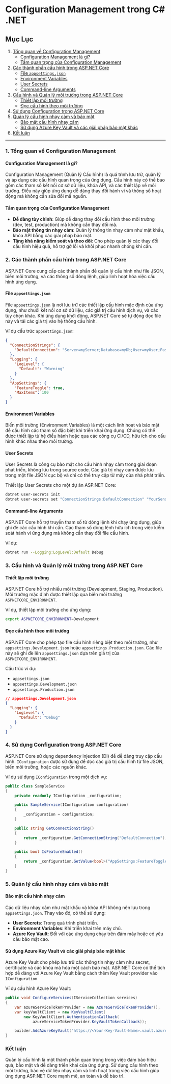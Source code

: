 # Configuration Management trong C# .NET

## Mục Lục

1. [Tổng quan về Configuration Management](#1-tổng-quan-về-configuration-management)
   - [Configuration Management là gì?](#configuration-management-là-gì)
   - [Tầm quan trọng của Configuration Management](#tầm-quan-trọng-của-configuration-management)
2. [Các thành phần cấu hình trong ASP.NET Core](#2-các-thành-phần-cấu-hình-trong-aspnet-core)
   - [File `appsettings.json`](#file-appsettingsjson)
   - [Environment Variables](#environment-variables)
   - [User Secrets](#user-secrets)
   - [Command-line Arguments](#command-line-arguments)
3. [Cấu hình và Quản lý môi trường trong ASP.NET Core](#3-cấu-hình-và-quản-lý-môi-trường-trong-aspnet-core)
   - [Thiết lập môi trường](#thiết-lập-môi-trường)
   - [Đọc cấu hình theo môi trường](#đọc-cấu-hình-theo-môi-trường)
4. [Sử dụng Configuration trong ASP.NET Core](#4-sử-dụng-configuration-trong-aspnet-core)
5. [Quản lý cấu hình nhạy cảm và bảo mật](#5-quản-lý-cấu-hình-nhạy-cảm-và-bảo-mật)
   - [Bảo mật cấu hình nhạy cảm](#bảo-mật-cấu-hình-nhạy-cảm)
   - [Sử dụng Azure Key Vault và các giải pháp bảo mật khác](#sử-dụng-azure-key-vault-và-các-giải-pháp-bảo-mật-khác)
6. [Kết luận](#kết-luận)

---

### 1. Tổng quan về Configuration Management

#### Configuration Management là gì?

Configuration Management (Quản lý Cấu hình) là quá trình lưu trữ, quản lý và áp dụng các cấu hình quan trọng của ứng dụng. Cấu hình này có thể bao gồm các tham số kết nối cơ sở dữ liệu, khóa API, và các thiết lập về môi trường. Điều này giúp ứng dụng dễ dàng thay đổi hành vi và thông số hoạt động mà không cần sửa đổi mã nguồn.

#### Tầm quan trọng của Configuration Management

- **Dễ dàng tùy chỉnh**: Giúp dễ dàng thay đổi cấu hình theo môi trường (dev, test, production) mà không cần thay đổi mã.
- **Bảo mật thông tin nhạy cảm**: Quản lý thông tin nhạy cảm như mật khẩu, khóa API bằng các giải pháp bảo mật.
- **Tăng khả năng kiểm soát và theo dõi**: Cho phép quản lý các thay đổi cấu hình hiệu quả, hỗ trợ gỡ lỗi và khôi phục nhanh chóng khi cần.

### 2. Các thành phần cấu hình trong ASP.NET Core

ASP.NET Core cung cấp các thành phần để quản lý cấu hình như file JSON, biến môi trường, và các thông số dòng lệnh, giúp linh hoạt hóa việc cấu hình ứng dụng.

#### File `appsettings.json`

File `appsettings.json` là nơi lưu trữ các thiết lập cấu hình mặc định của ứng dụng, như chuỗi kết nối cơ sở dữ liệu, các giá trị cấu hình dịch vụ, và các tùy chọn khác. Khi ứng dụng khởi động, ASP.NET Core sẽ tự động đọc file này và tải các giá trị vào hệ thống cấu hình.

Ví dụ cấu trúc `appsettings.json`:

```json
{
  "ConnectionStrings": {
    "DefaultConnection": "Server=myServer;Database=myDb;User=myUser;Password=myPass;"
  },
  "Logging": {
    "LogLevel": {
      "Default": "Warning"
    }
  },
  "AppSettings": {
    "FeatureToggle": true,
    "MaxItems": 100
  }
}
```

#### Environment Variables

Biến môi trường (Environment Variables) là một cách linh hoạt và bảo mật để cấu hình các tham số đặc biệt khi triển khai ứng dụng. Chúng có thể được thiết lập từ hệ điều hành hoặc qua các công cụ CI/CD, hữu ích cho cấu hình khác nhau theo môi trường.

#### User Secrets

User Secrets là công cụ bảo mật cho cấu hình nhạy cảm trong giai đoạn phát triển, không lưu trong source code. Các giá trị nhạy cảm được lưu trong một file JSON cục bộ và chỉ có thể truy cập từ máy của nhà phát triển.

Thiết lập User Secrets cho một dự án ASP.NET Core:

```bash
dotnet user-secrets init
dotnet user-secrets set "ConnectionStrings:DefaultConnection" "YourSensitiveConnectionString"
```

#### Command-line Arguments

ASP.NET Core hỗ trợ truyền tham số từ dòng lệnh khi chạy ứng dụng, giúp ghi đè các cấu hình khi cần. Các tham số dòng lệnh hữu ích trong việc kiểm soát hành vi ứng dụng mà không cần thay đổi file cấu hình.

Ví dụ:

```bash
dotnet run --Logging:LogLevel:Default Debug
```

### 3. Cấu hình và Quản lý môi trường trong ASP.NET Core

#### Thiết lập môi trường

ASP.NET Core hỗ trợ nhiều môi trường (Development, Staging, Production). Môi trường mặc định được thiết lập qua biến môi trường `ASPNETCORE_ENVIRONMENT`.

Ví dụ, thiết lập môi trường cho ứng dụng:

```bash
export ASPNETCORE_ENVIRONMENT=Development
```

#### Đọc cấu hình theo môi trường

ASP.NET Core cho phép tạo file cấu hình riêng biệt theo môi trường, như `appsettings.Development.json` hoặc `appsettings.Production.json`. Các file này sẽ ghi đè lên `appsettings.json` dựa trên giá trị của `ASPNETCORE_ENVIRONMENT`.

Cấu trúc ví dụ:

- `appsettings.json`
- `appsettings.Development.json`
- `appsettings.Production.json`

```json
// appsettings.Development.json
{
  "Logging": {
    "LogLevel": {
      "Default": "Debug"
    }
  }
}
```

### 4. Sử dụng Configuration trong ASP.NET Core

ASP.NET Core sử dụng dependency injection (DI) để dễ dàng truy cập cấu hình. `IConfiguration` được sử dụng để đọc các giá trị cấu hình từ file JSON, biến môi trường, hoặc các nguồn khác.

Ví dụ sử dụng `IConfiguration` trong một dịch vụ:

```csharp
public class SampleService
{
    private readonly IConfiguration _configuration;

    public SampleService(IConfiguration configuration)
    {
        _configuration = configuration;
    }

    public string GetConnectionString()
    {
        return _configuration.GetConnectionString("DefaultConnection");
    }

    public bool IsFeatureEnabled()
    {
        return _configuration.GetValue<bool>("AppSettings:FeatureToggle");
    }
}
```

### 5. Quản lý cấu hình nhạy cảm và bảo mật

#### Bảo mật cấu hình nhạy cảm

Các dữ liệu nhạy cảm như mật khẩu và khóa API không nên lưu trong `appsettings.json`. Thay vào đó, có thể sử dụng:

- **User Secrets**: Trong quá trình phát triển.
- **Environment Variables**: Khi triển khai trên máy chủ.
- **Azure Key Vault**: Đối với các ứng dụng chạy trên đám mây hoặc có yêu cầu bảo mật cao.

#### Sử dụng Azure Key Vault và các giải pháp bảo mật khác

Azure Key Vault cho phép lưu trữ các thông tin nhạy cảm như secret, certificate và các khóa mã hóa một cách bảo mật. ASP.NET Core có thể tích hợp dễ dàng với Azure Key Vault bằng cách thêm Key Vault provider vào `IConfiguration`.

Ví dụ cấu hình Azure Key Vault:

```csharp
public void ConfigureServices(IServiceCollection services)
{
    var azureServiceTokenProvider = new AzureServiceTokenProvider();
    var keyVaultClient = new KeyVaultClient(
        new KeyVaultClient.AuthenticationCallback(
            azureServiceTokenProvider.KeyVaultTokenCallback));

    builder.AddAzureKeyVault("https://<Your-Key-Vault-Name>.vault.azure.net/", keyVaultClient, new DefaultKeyVaultSecretManager());
}
```

### Kết luận

Quản lý cấu hình là một thành phần quan trọng trong việc đảm bảo hiệu quả, bảo mật và dễ dàng triển khai của ứng dụng. Sử dụng cấu hình theo môi trường, bảo vệ dữ liệu nhạy cảm và linh hoạt trong việc cấu hình giúp ứng dụng ASP.NET Core mạnh mẽ, an toàn và dễ bảo trì.
